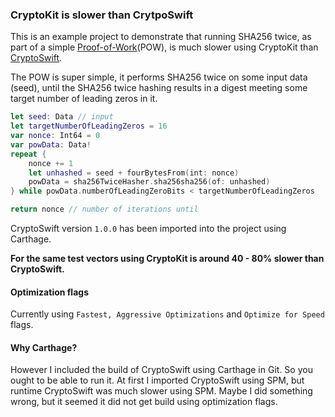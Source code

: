 ### CryptoKit is slower than CrytpoSwift
This is an example project to demonstrate that running SHA256 twice, as part of a simple [Proof-of-Work](https://en.wikipedia.org/wiki/Proof_of_work)(POW), is much slower using CryptoKit than [CryptoSwift](https://github.com/krzyzanowskim/CryptoSwift).

The POW is super simple, it performs SHA256 twice on some input data (seed), until the SHA256 twice hashing results in a digest meeting some target number of leading zeros in it.

```swift
let seed: Data // input
let targetNumberOfLeadingZeros = 16
var nonce: Int64 = 0
var powData: Data!
repeat {
	nonce += 1
	let unhashed = seed + fourBytesFrom(int: nonce)
	powData = sha256TwiceHasher.sha256sha256(of: unhashed)
} while powData.numberOfLeadingZeroBits < targetNumberOfLeadingZeros

return nonce // number of iterations until 
```

CryptoSwift version `1.0.0` has been imported into the project using Carthage.

**For the same test vectors using CryptoKit is around 40 - 80% slower than CryptoSwift.**

#### Optimization flags
Currently using `Fastest, Aggressive Optimizations` and `Optimize for Speed` flags.

#### Why Carthage?
However I included the build of CryptoSwift using Carthage in Git. So you ought to be able to run it. At first I imported CryptoSwift using SPM, but runtime CryptoSwift was much slower using SPM. Maybe I did something wrong, but it seemed it did not get build using optimization flags.
